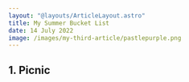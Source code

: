 ```yaml
---
layout: "@layouts/ArticleLayout.astro"
title: My Summer Bucket List
date: 14 July 2022
image: /images/my-third-article/pastlepurple.png
---
```

<H2> 1. Picnic </H2> 

